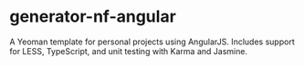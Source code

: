 generator-nf-angular
==========

A Yeoman template for personal projects using AngularJS.  Includes support for LESS, TypeScript, and unit testing with Karma and Jasmine.
